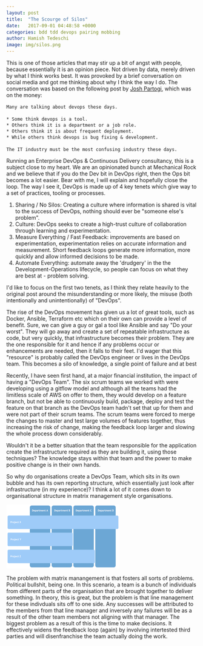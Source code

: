```yaml
---
layout: post
title:  "The Scourge of Silos"
date:   2017-09-01 04:48:58 +0000
categories: bdd tdd devops pairing mobbing
author: Hamish Tedeschi
image: img/silos.png
---
```

This is one of those articles that may stir up a bit of angst with people, because essentially it is an opinion piece. Not driven by data, merely driven by what I think works best. It was provoked by a brief conversation on social media and got me thinking about why I think the way I do. The conversation was based on the following post by [Josh Partogi](https://www.linkedin.com/in/jpartogi/), which was on the money:

```
Many are talking about devops these days.

* Some think devops is a tool.
* Others think it is a department or a job role.
* Others think it is about frequent deployment.
* While others think devops is bug fixing & development.

The IT industry must be the most confusing industry these days.
```

Running an Enterprise DevOps & Continuous Delivery consultancy, this is a subject close to my heart. We are an opinionated bunch at Mechanical Rock and we believe that if you do the Dev bit in DevOps right, then the Ops bit becomes a lot easier. Bear with me, I will explain and hopefully close the loop. The way I see it, DevOps is made up of 4 key tenets which give way to a set of practices, tooling or processes. 

1. Sharing / No Silos: Creating a culture where information is shared is vital to the success of DevOps, nothing should ever be "someone else's problem".
2. Culture: DevOps seeks to create a high-trust culture of collaboration through learning and experimentation. 
3. Measure Everything / Fast Feedback: improvements are based on experimentation, experimentation relies on accurate information and measurement. Short feedback loops generate more information, more quickly and allow informed decisions to be made.
4. Automate Everything: automate away the 'drudgery' in the the Development-Operations lifecycle, so people can focus on what they are best at - problem solving.

I'd like to focus on the first two tenets, as I think they relate heavily to the original post around the misunderstanding or more likely, the misuse (both intentionally and unintentionally) of "DevOps".

The rise of the DevOps movement has given us a lot of great tools, such as Docker, Ansible, Terraform etc which on their own can provide a level of benefit. Sure, we can give a guy or gal a tool like Ansible and say "Do your worst". They will go away and create a set of repeatable infrastructure as code, but very quickly, that infrastructure becomes their problem. They are the one responsible for it and hence if any problems occur or enhancements are needed, then it falls to their feet. I'd wager that this "resource" is probably called the DevOps engineer or lives in the DevOps team. This becomes a silo of knowledge, a single point of failure and at best 

Recently, I have seen first hand, at a major financial institution, the impact of having a "DevOps Team". The six scrum teams we worked with were developing using a gitflow model and although all the teams had the limitless scale of AWS on offer to them, they would develop on a feature branch, but not be able to continuously build, package, deploy and test the feature on that branch as the DevOps team hadn't set that up for them and were not part of their scrum teams. The scrum teams were forced to merge the changes to master and test large volumes of features together, thus increasing the risk of change, making the feedback loop larger and slowing the whole process down considerably.

Wouldn't it be a better situation that the team responsible for the application create the infrastructure required as they are building it, using those techniques? The knowledge stays within that team and the power to make positive change is in their own hands. 

So why do organisations create a DevOps Team, which sits in its own bubble and has its own reporting structure, which essentially just look after infrastructure (in my experience)? I think a lot of it comes down to organisational structure in matrix management style organisations. 

![Matrix Management Picture](/img/matrix.png)

The problem with matrix manangement is that fosters all sorts of problems. Political bullshit, being one. In this scenario, a team is a bunch of individuals from different parts of the organisation that are brought together to deliver something. In theory, this is great, but the problem is that line management for these indivduals sits off to one side. Any successes will be attributed to the members from that line manager and inversely any failures will be as a result of the other team members not aligning with that manager. The biggest problem as a result of this is the time to make decisions. It effectively widens the feedback loop (again) by involving intertested third parties and will disenfranchise the team actually doing the work.



